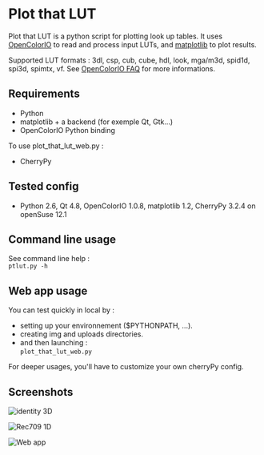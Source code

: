 Plot that LUT
========================

Plot that LUT is a python script for plotting look up tables.
It uses [OpenColorIO](http://opencolorio.org/) to read and process input LUTs, and [matplotlib](http://matplotlib.org/) to plot results.

Supported LUT formats : 3dl, csp, cub, cube, hdl, look, mga/m3d, spid1d, spi3d, spimtx, vf.
See [OpenColorIO FAQ](http://opencolorio.org/FAQ.html) for more informations.

Requirements
------------
- Python
- matplotlib + a backend (for exemple Qt, Gtk...)
- OpenColorIO Python binding

To use plot_that_lut_web.py :  

- CherryPy

Tested config
-------------
- Python 2.6, Qt 4.8, OpenColorIO 1.0.8, matplotlib 1.2, CherryPy 3.2.4 on openSuse 12.1

Command line usage
-----
See command line help :   
`ptlut.py -h`

Web app usage
-------------
You can test quickly in local by :  
- setting up your environnement ($PYTHONPATH, ...).  
- creating img and uploads directories.  
- and then launching :  
`plot_that_lut_web.py`

For deeper usages, you'll have to customize your own cherryPy config.

Screenshots
-----------
![identity 3D](https://dl.dropboxusercontent.com/u/2979643/identity_3D_LUT.png "identity 3D")

![Rec709 1D](https://dl.dropboxusercontent.com/u/2979643/Rec709_1D_LUT.png "Rec709 1D")

![Web app](https://dl.dropboxusercontent.com/u/2979643/PlotThatLUT_webapp2.png "Web app")
